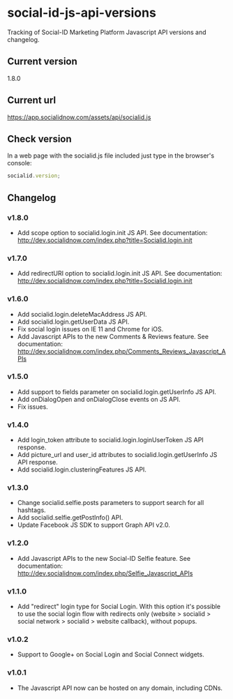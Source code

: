 # social-id-js-api-versions

Tracking of Social-ID Marketing Platform Javascript API versions and changelog.

## Current version

  1.8.0

## Current url

  https://app.socialidnow.com/assets/api/socialid.js

## Check version

In a web page with the socialid.js file included just type in the browser's console:

```javascript
socialid.version;
```

## Changelog

### v1.8.0

* Add scope option to socialid.login.init JS API. See documentation: http://dev.socialidnow.com/index.php?title=Socialid.login.init

### v1.7.0

* Add redirectURI option to socialid.login.init JS API. See documentation: http://dev.socialidnow.com/index.php?title=Socialid.login.init

### v1.6.0

* Add socialid.login.deleteMacAddress JS API.
* Add socialid.login.getUserData JS API.
* Fix social login issues on IE 11 and Chrome for iOS.
* Add Javascript APIs to the new Comments & Reviews feature. See documentation: http://dev.socialidnow.com/index.php/Comments_Reviews_Javascript_APIs

### v1.5.0

* Add support to fields parameter on socialid.login.getUserInfo JS API.
* Add onDialogOpen and onDialogClose events on JS API.
* Fix issues.

### v1.4.0

* Add login_token attribute to socialid.login.loginUserToken JS API response.
* Add picture_url and user_id attributes to socialid.login.getUserInfo JS API response.
* Add socialid.login.clusteringFeatures JS API.

### v1.3.0

* Change socialid.selfie.posts parameters to support search for all hashtags.
* Add socialid.selfie.getPostInfo() API.
* Update Facebook JS SDK to support Graph API v2.0.

### v1.2.0

* Add Javascript APIs to the new Social-ID Selfie feature. See documentation: http://dev.socialidnow.com/index.php/Selfie_Javascript_APIs

### v1.1.0

* Add "redirect" login type for Social Login. With this option it's possible to use the social login flow with redirects only (website > socialid > social network > socialid > website callback), without popups.

### v1.0.2

* Support to Google+ on Social Login and Social Connect widgets.

### v1.0.1

* The Javascript API now can be hosted on any domain, including CDNs.
